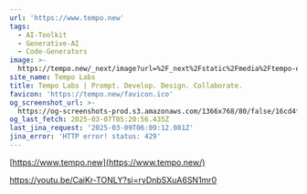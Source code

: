 ```yaml
---
url: 'https://www.tempo.new'
tags:
  - AI-Toolkit
  - Generative-AI
  - Code-Generators
image: >-
  https://tempo.new/_next/image?url=%2F_next%2Fstatic%2Fmedia%2Ftempo-editor.720457c1.webp&w=3840&q=75
site_name: Tempo Labs
title: Tempo Labs | Prompt. Develop. Design. Collaborate.
favicon: 'https://tempo.new/favicon.ico'
og_screenshot_url: >-
  https://og-screenshots-prod.s3.amazonaws.com/1366x768/80/false/16cd4f14380c7d847ecf6957bc4ed12737eb620b1a6fc1c764582394cd44c96b.jpeg
og_last_fetch: 2025-03-07T05:20:56.435Z
last_jina_request: '2025-03-09T06:09:12.081Z'
jina_error: 'HTTP error! status: 429'
---
```





[https://www.tempo.new](https://www.tempo.new/)

https://youtu.be/CaiKr-TONLY?si=ryDnbSXuA6SN1mr0
